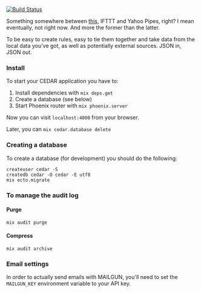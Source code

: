 [![Build Status](https://travis-ci.org/openhealthcare/cedar.svg?branch=master)](https://travis-ci.org/openhealthcare/cedar)

Something somewhere between [this](http://xkcd.com/518/), IFTTT and Yahoo Pipes, right? I mean eventually, not right now. And more the former than the latter.


To be easy to create rules, easy to tie them together and take data from the local data you’ve got, as well as potentially external sources. JSON in, JSON out.

### Install

To start your CEDAR application you have to:

1. Install dependencies with `mix deps.get`
2. Create a database (see below)
3. Start Phoenix router with `mix phoenix.server`

Now you can visit `localhost:4000` from your browser.

Later, you can `mix cedar.database delete`


### Creating a database

To create a database (for development) you should do the following:

```
createuser cedar -S
createdb cedar -O cedar -E utf8
mix ecto.migrate
```


### To manage the audit log

#### Purge

```mix audit purge```

#### Compress

```mix audit archive```

### Email settings

In order to actually send emails with MAILGUN, you'll need to set the
```MAILGUN_KEY``` environment variable to your API key.
